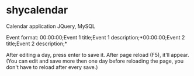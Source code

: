 # shycalendar
Calendar application
JQuery, MySQL

Event format:
00:00:00;Event 1 title;Event 1 description;\*00:00:00;Event 2 title;Event 2 description;\*

After editing a day, press enter to save it. After page reload (F5), it'll appear. <br/>
(You can edit and save more then one day before reloading the page, you don't have to reload after every save.)
